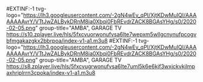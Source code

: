 #EXTINF:-1 tvg-logo="https://lh3.googleusercontent.com/-2gN4wEv_qPI/XjtKDwMuIQI/AAAAAAAAvrY/VTtJwZALBykDRnM8ia0Xbqi0FbREvdrZACK8BGAsYHg/s0/2020-02-05.png" group-title="AMBA", GARAGE TV https://s10.zplayer.live/hls/5fxcvuorwonufvsa6lte7wepxm5wllgcnynufpcogvbfmgakazgkx2bbrpoa/index-v1-a1.m3u8
#EXTINF:-1 tvg-logo="https://lh3.googleusercontent.com/-2gN4wEv_qPI/XjtKDwMuIQI/AAAAAAAAvrY/VTtJwZALBykDRnM8ia0Xbqi0FbREvdrZACK8BGAsYHg/s0/2020-02-05.png" group-title="AMBA", GARAGE TV https://s8.zplayer.live/hls/5fxcvugrwonufvsa6lte7uml5k6e6kjf3wxjckvkjlmpaxhriplrrn3cpoka/index-v1-a1.m3u8
